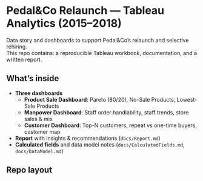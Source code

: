 # Pedal&Co Relaunch — Tableau Analytics (2015–2018)

Data story and dashboards to support Pedal&Co’s relaunch and selective rehiring.  
This repo contains: a reproducible Tableau workbook, documentation, and a written report.

##  What’s inside
- **Three dashboards**
  - **Product Sale Dashboard**: Pareto (80/20), No-Sale Products, Lowest-Sale Products
  - **Manpower Dashboard**: Staff order handlability, staff trends, store sales & mix
  - **Customer Dashboard**: Top-N customers, repeat vs one-time buyers, customer map
- **Report** with insights & recommendations (`docs/Report.md`)
- **Calculated fields** and data model notes (`docs/CalculatedFields.md`, `docs/DataModel.md`)

##  Repo layout

